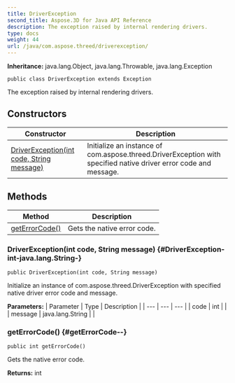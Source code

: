 ```yaml
---
title: DriverException
second_title: Aspose.3D for Java API Reference
description: The exception raised by internal rendering drivers.
type: docs
weight: 44
url: /java/com.aspose.threed/driverexception/
---
```


**Inheritance:**
java.lang.Object, java.lang.Throwable, java.lang.Exception
```
public class DriverException extends Exception
```

The exception raised by internal rendering drivers.
## Constructors

| Constructor | Description |
| --- | --- |
| [DriverException(int code, String message)](#DriverException-int-java.lang.String-) | Initialize an instance of com.aspose.threed.DriverException with specified native driver error code and message. |
## Methods

| Method | Description |
| --- | --- |
| [getErrorCode()](#getErrorCode--) | Gets the native error code. |
### DriverException(int code, String message) {#DriverException-int-java.lang.String-}
```
public DriverException(int code, String message)
```


Initialize an instance of com.aspose.threed.DriverException with specified native driver error code and message.

**Parameters:**
| Parameter | Type | Description |
| --- | --- | --- |
| code | int |  |
| message | java.lang.String |  |

### getErrorCode() {#getErrorCode--}
```
public int getErrorCode()
```


Gets the native error code.

**Returns:**
int
